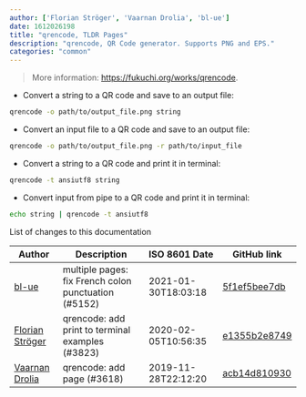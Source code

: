 ```yaml
---
author: ['Florian Ströger', 'Vaarnan Drolia', 'bl-ue']
date: 1612026198
title: "qrencode, TLDR Pages"
description: "qrencode, QR Code generator. Supports PNG and EPS."
categories: "common"
---
```

> More information: <https://fukuchi.org/works/qrencode>.

- Convert a string to a QR code and save to an output file:

```bash
qrencode -o path/to/output_file.png string
```

- Convert an input file to a QR code and save to an output file:

```bash
qrencode -o path/to/output_file.png -r path/to/input_file
```

- Convert a string to a QR code and print it in terminal:

```bash
qrencode -t ansiutf8 string
```

- Convert input from pipe to a QR code and print it in terminal:

```bash
echo string | qrencode -t ansiutf8
```
List of changes to this documentation


Author | Description | ISO 8601 Date | GitHub link
------|-----|-----|-----
[bl-ue](mailto:54780737+bl-ue@users.noreply.github.com) | multiple pages: fix French colon punctuation (#5152) | 2021-01-30T18:03:18 | [5f1ef5bee7db](https://github.com/tldr-pages/tldr/commit/5f1ef5bee7dba1b2749d25e4d0a7be22c89cf8b4)
[Florian Ströger](mailto:florian@florianstroeger.com) | qrencode: add print to terminal examples (#3823) | 2020-02-05T10:56:35 | [e1355b2e8749](https://github.com/tldr-pages/tldr/commit/e1355b2e8749ea4b4dc98f430f5bc01ae877e339)
[Vaarnan Drolia](mailto:vellvisher@users.noreply.github.com) | qrencode: add page (#3618) | 2019-11-28T22:12:20 | [acb14d810930](https://github.com/tldr-pages/tldr/commit/acb14d810930c18d6c26c259e87c0f7a1c7e4b77)

